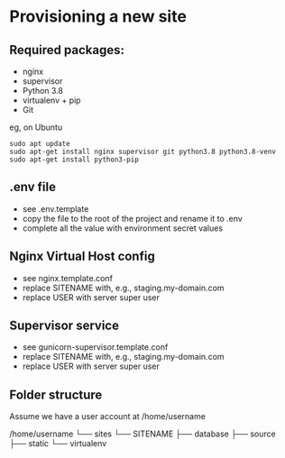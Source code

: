 Provisioning a new site
=======================

## Required packages:

* nginx
* supervisor
* Python 3.8
* virtualenv + pip
* Git

eg, on Ubuntu

    sudo apt update
    sudo apt-get install nginx supervisor git python3.8 python3.8-venv
    sudo apt-get install python3-pip

## .env file

* see .env.template
* copy the file to the root of the project and rename it to .env
* complete all the value with environment secret values

## Nginx Virtual Host config

* see nginx.template.conf
* replace SITENAME with, e.g., staging.my-domain.com
* replace USER with server super user

## Supervisor service

* see gunicorn-supervisor.template.conf
* replace SITENAME with, e.g., staging.my-domain.com
* replace USER with server super user

## Folder structure

Assume we have a user account at /home/username

/home/username
└── sites
    └── SITENAME
        ├── database
        ├── source
        ├── static
        └── virtualenv
